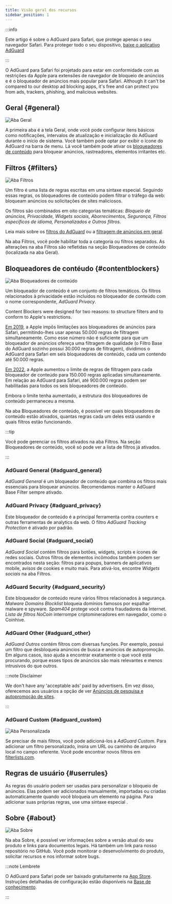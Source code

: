 ```yaml
---
title: Visão geral dos recursos
sidebar_position: 1
---
```


:::info

Este artigo é sobre o AdGuard para Safari, que protege apenas o seu navegador Safari. Para proteger todo o seu dispositivo, [baixe o aplicativo AdGuard](https://agrd.io/download-kb-adblock)

:::

O AdGuard para Safari foi projetado para estar em conformidade com as restrições da Apple para extensões de navegador de bloqueio de anúncios e é o bloqueador de anúncios mais popular para Safari. Although it can't be compared to our desktop ad blocking apps, it's free and can protect you from ads, trackers, phishing, and malicious websites.

## Geral {#general}

![Aba Geral](https://cdn.adtidy.org/public/Adguard/Blog/AG_for_Safari_in-depth_review/General.png)

A primeira aba é a tela Geral, onde você pode configurar itens básicos como notificações, intervalos de atualização e inicialização do AdGuard durante o início de sistema. Você também pode optar por exibir o ícone do AdGuard na barra de menu. Lá você também pode ativar os [bloqueadores de conteúdo](#contentblockers) para bloquear anúncios, rastreadores, elementos irritantes etc.

## Filtros {#filters}

![Aba Filtros](https://cdn.adtidy.org/public/Adguard/Blog/AG_for_Safari_in-depth_review/Filters.png)

Um filtro é uma lista de regras escritas em uma sintaxe especial. Seguindo essas regras, os bloqueadores de conteúdo podem filtrar o tráfego da web: bloqueam anúncios ou solicitações de sites maliciosos.

Os filtros são combinados em oito categorias temáticas: *Bloqueio de anúncios, Privacidade, Widgets sociais, Aborrecimentos, Segurança, Filtros específicos de idioma, Personalizados e Outros filtros*.

Leia mais sobre os [filtros do AdGuard](/general/ad-filtering/adguard-filters) ou a [filtragem de anúncios em geral](/general/ad-filtering/how-ad-blocking-works).

Na aba Filtros, você pode habilitar toda a categoria ou filtros separados. As alterações na aba Filtros são refletidas na seção Bloqueadores de conteúdo (localizada na aba Geral).

## Bloqueadores de contéudo {#contentblockers}

![Aba Bloqueadores de conteúdo](https://cdn.adtidy.org/public/Adguard/Blog/AG_for_Safari_in-depth_review/Contentblockers.png)

Um bloqueador de conteúdo é um conjunto de filtros temáticos. Os filtros relacionados à privacidade estão incluídos no bloqueador de conteúdo com o nome correspondente, *AdGuard Privacy*.

Content Blockers were designed for two reasons: to structure filters and to conform to Apple's restrictions.

[Em 2019](https://adguard.com/en/blog/adguard-safari-1-5.html), a Apple impôs limitações aos bloqueadores de anúncios para Safari, permitindo-lhes usar apenas 50.000 regras de filtragem simultaneamente. Como esse número não é suficiente para que um bloqueador de anúncios ofereça uma filtragem de qualidade (o Filtro Base do AdGuard sozinho possui 30.000 regras de filtragem), dividimos o AdGuard para Safari em seis bloqueadores de conteúdo, cada um contendo até 50.000 regras.

[Em 2022](https://adguard.com/en/blog/adguard-for-safari-1-11.html), a Apple aumentou o limite de regras de filtragem para cada bloqueador de conteúdo para 150.000 regras aplicadas simultaneamente. Em relação ao AdGuard para Safari, até 900.000 regras podem ser habilitadas para todos os seis bloqueadores de conteúdo.

Embora o limite tenha aumentado, a estrutura dos bloqueadores de conteúdo permaneceu a mesma.

Na aba Bloqueadores de conteúdo, é possível ver quais bloqueadores de conteúdo estão ativados, quantas regras cada um deles está usando e quais filtros estão funcionando.

:::tip

Você pode gerenciar os filtros ativados na aba Filtros. Na seção Bloqueadores de conteúdo, você só pode ver a lista de filtros já ativados.

:::

### AdGuard General {#adguard_general}

*AdGuard General* é um bloqueador de conteúdo que combina os filtros mais essenciais para bloquear anúncios. Recomendamos manter o AdGuard Base Filter sempre ativado.

### AdGuard Privacy {#adguard_privacy}

Este bloqueador de conteúdo é a principal ferramenta contra counters e outras ferramentas de analytics da web. O filtro *AdGuard Tracking Protection* é ativado por padrão.

### AdGuard Social {#adguard_social}

*AdGuard Social* contém filtros para botões, widgets, scripts e ícones de redes sociais. Outros filtros de elementos incômodos também podem ser encontrados nesta seção: filtros para popups, banners de aplicativos mobile, avisos de cookies e muito mais. Para ativá-los, encontre *Widgets sociais* na aba Filtros.

### AdGuard Security {#adguard_security}

Este bloqueador de conteúdo reune vários filtros relacionados à segurança. *Malware Domains Blocklist* bloqueia domínios famosos por espalhar malware e spyware. *Spam404* protege você contra fraudadores da Internet. *Lista de filtros NoCoin* interrompe criptomineradores em navegador, como o Coinhive.

### AdGuard Other {#adguard_other}

*AdGuard Outros* contém filtros com diversas funções. Por exemplo, possui um filtro que desbloqueia anúncios de busca e anúncios de autopromoção. Em alguns casos, isso ajuda a encontrar exatamente o que você está procurando, porque esses tipos de anúncios são mais relevantes e menos intrusivos do que outros.

:::note Disclaimer

We don't have any 'acceptable ads' paid by advertisers. Em vez disso, oferecemos aos usuários a opção de ver [Anúncios de pesquisa e autopromoção de sites](/general/ad-filtering/search-ads).

:::

### AdGuard Custom {#adguard_custom}

![Aba Personalizada](https://cdn.adtidy.org/public/Adguard/Blog/AG_for_Safari_in-depth_review/AGCustom.png)

Se precisar de mais filtros, você pode adicioná-los a *AdGuard Custom*. Para adicionar um filtro personalizado, insira um URL ou caminho de arquivo local no campo referente. Você pode encontrar novos filtros em [filterlists.com](https://filterlists.com/).

## Regras de usuário {#userrules}

As regras do usuário podem ser usadas para personalizar o bloqueio de anúncios. Elas podem ser adicionados manualmente, importadas ou criadas automaticamente quando você bloqueia um elemento na página. Para adicionar suas próprias regras, use uma sintaxe especial [](/general/ad-filtering/create-own-filters).

## Sobre {#about}

![Aba Sobre](https://cdn.adtidy.org/public/Adguard/Blog/AG_for_Safari_in-depth_review/About.png)

Na aba Sobre, é possível ver informações sobre a versão atual do seu produto e links para documentos legais. Há também um link para nosso repositório no GitHub. Você pode monitorar o desenvolvimento do produto, solicitar recursos e nos informar sobre bugs.

:::note Lembrete

O AdGuard para Safari pode ser baixado gratuitamente na [App Store](https://apps.apple.com/app/adguard-for-safari/id1440147259). Instruções detalhadas de configuração estão disponíveis na [Base de conhecimento](../installation).

:::
